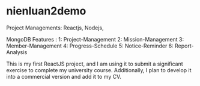 # nienluan2demo

Project Managements: Reactjs, Nodejs,

MongoDB Features : 1: Project-Management 2: Mission-Management 3: Member-Management 4: Progress-Schedule 5: Notice-Reminder 6: Report-Analysis

This is my first ReactJS project, and I am using it to submit a significant exercise to complete my university course. Additionally, I plan to develop it into a commercial version and add it to my CV.

